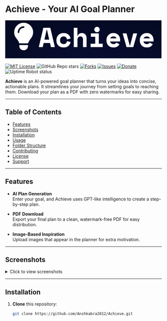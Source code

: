 # Achieve - Your AI Goal Planner

![Achieve Banner](https://github.com/Anshkabra2012/Achieve/blob/4efc0a9510f62dfe0eb910c66f5b31086457f95e/image.png?raw=true)
<!-- Replace the above link with the actual link to your banner image.
     You can upload your banner to your GitHub repo or an image host,
     then use the direct image URL here. -->

[![MIT License](https://img.shields.io/badge/license-MIT-green.svg)](LICENSE)
![GitHub Repo stars](https://img.shields.io/github/stars/AnshKabra2012/Achieve)
[![Forks](https://img.shields.io/github/forks/Anshkabra2012/Achieve.svg)](https://github.com/Anshkabra2012/Achieve/network/members)
[![Issues](https://img.shields.io/github/issues/Anshkabra2012/Achieve.svg)](https://github.com/Anshkabra2012/Achieve/issues)
[![Donate](https://img.shields.io/badge/Donate-PayPal-blue.svg?logo=paypal)](https://paypal.me/anshkabra)
![Uptime Robot status](https://img.shields.io/uptimerobot/status/m798597049-7fece46da7a52634882bacc7)

**Achieve** is an AI-powered goal planner that turns your ideas into concise, actionable plans. It streamlines your journey from setting goals to reaching them. Download your plan as a PDF with zero watermarks for easy sharing.

---

## Table of Contents
- [Features](#features)
- [Screenshots](#screenshots-optional)
- [Installation](#installation)
- [Usage](#usage)
- [Folder Structure](#folder-structure)
- [Contributing](#contributing)
- [License](#license)
- [Support](#support)

---

## Features

- **AI Plan Generation**  
  Enter your goal, and Achieve uses GPT-like intelligence to create a step-by-step plan.

- **PDF Download**  
  Export your final plan to a clean, watermark-free PDF for easy distribution.

- **Image-Based Inspiration**  
  Upload images that appear in the planner for extra motivation.

---

## Screenshots

<details>
<summary>Click to view screenshots</summary>

**Landing Page**  
[![Screenshot-2025-02-16-124225.png](https://i.postimg.cc/XYYq84H9/Screenshot-2025-02-16-124225.png)](https://postimg.cc/rK7qyXLp)




**Planner Section**  
[![Screenshot-2025-02-16-124358.png](https://i.postimg.cc/fW7bQJ1x/Screenshot-2025-02-16-124358.png)](https://postimg.cc/G92RkhL2)


</details>

---

## Installation

1. **Clone** this repository:
   ```bash
   git clone https://github.com/Anshkabra2012/Achieve.git
